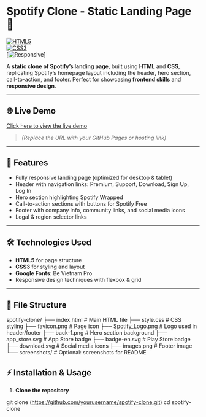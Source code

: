 # Spotify Clone - Static Landing Page 🎵

[![HTML5](https://img.shields.io/badge/HTML5-orange?logo=html5)](https://developer.mozilla.org/en-US/docs/Web/HTML)  
[![CSS3](https://img.shields.io/badge/CSS3-blue?logo=css3)](https://developer.mozilla.org/en-US/docs/Web/CSS)  
[![Responsive](https://img.shields.io/badge/Responsive-Yes-brightgreen)]  

A **static clone of Spotify’s landing page**, built using **HTML** and **CSS**, replicating Spotify’s homepage layout including the header, hero section, call-to-action, and footer. Perfect for showcasing **frontend skills** and **responsive design**.

---

## 🌐 Live Demo

[Click here to view the live demo](https://yourusername.github.io/spotify-clone/)  
> *(Replace the URL with your GitHub Pages or hosting link)*

---

## 🚀 Features

- Fully responsive landing page (optimized for desktop & tablet)  
- Header with navigation links: Premium, Support, Download, Sign Up, Log In  
- Hero section highlighting Spotify Wrapped  
- Call-to-action sections with buttons for Spotify Free  
- Footer with company info, community links, and social media icons  
- Legal & region selector links  

---

## 🛠️ Technologies Used

- **HTML5** for page structure  
- **CSS3** for styling and layout  
- **Google Fonts**: Be Vietnam Pro  
- Responsive design techniques with flexbox & grid  

---

## 📂 File Structure

spotify-clone/
├── index.html # Main HTML file
├── style.css # CSS styling
├── favicon.png # Page icon
├── Spotify_Logo.png # Logo used in header/footer
├── back-1.png # Hero section background
├── app_store.svg # App Store badge
├── badge-en.svg # Play Store badge
├── download.svg # Social media icons
├── images.png # Footer image
└── screenshots/ # Optional: screenshots for README

## ⚡ Installation & Usage

1. **Clone the repository**

git clone (https://github.com/yourusername/spotify-clone.git)
cd spotify-clone
